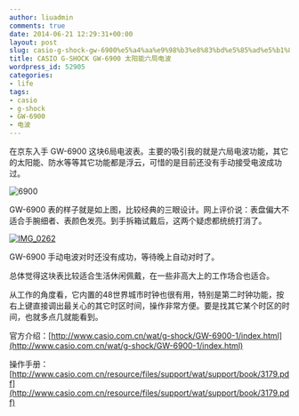 ```yaml
---
author: liuadmin
comments: true
date: 2014-06-21 12:29:31+00:00
layout: post
slug: casio-g-shock-gw-6900%e5%a4%aa%e9%98%b3%e8%83%bd%e5%85%ad%e5%b1%80%e7%94%b5%e6%b3%a2
title: CASIO G-SHOCK GW-6900 太阳能六局电波
wordpress_id: 52905
categories:
- life
tags:
- casio
- g-shock
- GW-6900
- 电波
---
```


在京东入手 GW-6900 这块6局电波表。主要的吸引我的就是六局电波功能，其它的太阳能、防水等等其它功能都是浮云，可惜的是目前还没有手动接受电波成功过。

<!-- more -->

![6900](http://cdn1.martinliu.cn/wp-content/uploads/2014/06/6900.jpg)

GW-6900 表的样子就是如上图，比较经典的三眼设计。网上评价说：表盘偏大不适合手腕细者、表颜色发亮。到手拆箱试戴后，这两个疑虑都统统打消了。

[![IMG_0262](http://cdn1.martinliu.cn/wp-content/uploads/2014/06/IMG_0262-1024x768.jpg)](http://cdn1.martinliu.cn/wp-content/uploads/2014/06/IMG_0262.jpg)



GW-6900 手动电波对时还没有成功，等待晚上自动对时了。

总体觉得这块表比较适合生活休闲佩戴，在一些非高大上的工作场合也适合。

从工作的角度看，它内置的48世界城市时钟也很有用，特别是第二时钟功能，按右上键直接调出最关心的其它时区时间，操作非常方便。要是找其它某个时区的时间，也就多点几就能看到。

官方介绍：[http://www.casio.com.cn/wat/g-shock/GW-6900-1/index.html](http://www.casio.com.cn/wat/g-shock/GW-6900-1/index.html)

操作手册：[http://www.casio.com.cn/resource/files/support/wat/support/book/3179.pdf](http://www.casio.com.cn/resource/files/support/wat/support/book/3179.pdf)

